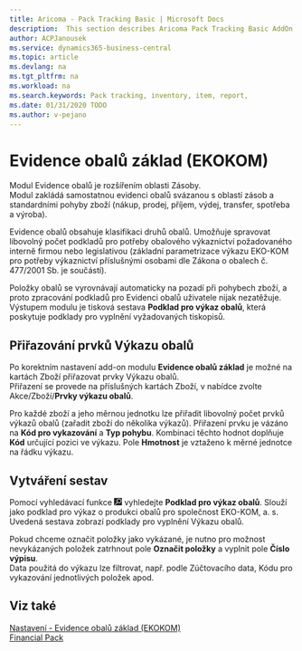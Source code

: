```yaml
---
title: Aricoma - Pack Tracking Basic | Microsoft Docs
description:  This section describes Aricoma Pack Tracking Basic AddOn
author: ACPJanousek
ms.service: dynamics365-business-central
ms.topic: article
ms.devlang: na
ms.tgt_pltfrm: na
ms.workload: na
ms.search.keywords: Pack tracking, inventory, item, report,
ms.date: 01/31/2020 TODO
ms.author: v-pejano
---
```


# Evidence obalů základ (EKOKOM)
Modul Evidence obalů je rozšířením oblasti Zásoby.  
Modul zakládá samostatnou evidenci obalů svázanou s oblastí zásob a standardními pohyby zboží (nákup, prodej, příjem, výdej, transfer, spotřeba a výroba).  

Evidence obalů obsahuje klasifikaci druhů obalů. Umožňuje spravovat libovolný počet podkladů pro potřeby obalového výkaznictví požadovaného interně firmou nebo legislativou (základní parametrizace výkazu EKO-KOM pro potřeby výkaznictví příslušnými osobami dle Zákona o obalech č. 477/2001 Sb. je součástí).  

Položky obalů se vyrovnávají automaticky na pozadí při pohybech zboží, a proto zpracování podkladů pro Evidenci obalů uživatele nijak nezatěžuje.
Výstupem modulu je tisková sestava **Podklad pro výkaz obalů**, která poskytuje podklady pro vyplnění vyžadovaných tiskopisů.

## Přiřazování prvků Výkazu obalů
Po korektním nastavení add-on modulu **Evidence obalů základ** je možné na kartách Zboží přiřazovat prvky Výkazu obalů.  
Přiřazení se provede na příslušných kartách Zboží, v nabídce zvolte Akce/Zboží/**Prvky výkazu obalů**.  

Pro každé zboží a jeho měrnou jednotku lze přiřadit libovolný počet prvků výkazů obalů (zařadit zboží do několika výkazů). Přiřazení prvku je vázáno na **Kód pro vykazování** a **Typ pohybu**. Kombinaci těchto hodnot doplňuje **Kód** určující pozici ve výkazu. Pole **Hmotnost** je vztaženo k měrné jednotce na řádku výkazu.  

## Vytváření sestav
Pomocí vyhledávací funkce ![Žárovka, která otevře funkci Řekněte mi](media/ui-search/search_small.png "Řekněte mi, co chcete dělat") vyhledejte **Podklad pro výkaz obalů**.
Slouží jako podklad pro výkaz o produkci obalů pro společnost EKO-KOM, a. s. Uvedená sestava zobrazí podklady pro vyplnění Výkazu obalů. 

Pokud chceme označit položky jako vykázané, je nutno pro možnost nevykázaných položek zatrhnout pole **Označit položky** a vyplnit pole **Číslo výpisu**.  
Data použitá do výkazu lze filtrovat, např. podle Zúčtovacího data, Kódu pro vykazování jednotlivých položek apod.

## Viz také
[Nastavení - Evidence obalů základ (EKOKOM)](ac-pack-tracking-basic-setup.md)  
[Financial Pack](ac-finance-pack.md)  
